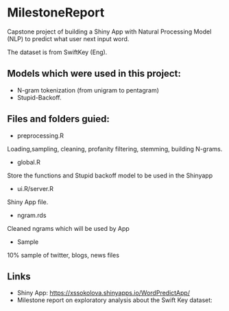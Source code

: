 # MilestoneReport

Capstone project of building a Shiny App with Natural Processing Model (NLP) to predict what user next input word.

The dataset is from SwiftKey (Eng).

## Models which were used in this project:
  - N-gram tokenization (from unigram to pentagram)
  - Stupid-Backoff. 
  
## Files and folders guied:
 - preprocessing.R
 
 Loading,sampling, cleaning, profanity filtering, stemming, building N-grams.
 - global.R
 
 Store the functions and Stupid backoff model to be used in the Shinyapp
 - ui.R/server.R
 
 Shiny App file.
 - ngram.rds
 
 Cleaned ngrams which will be used by App
 - Sample
 
 10% sample of twitter, blogs, news files

## Links
  - Shiny App: https://xssokolova.shinyapps.io/WordPredictApp/
  - Milestone report on exploratory analysis about the Swift Key dataset:
